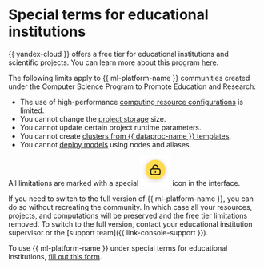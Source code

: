 # Special terms for educational institutions

{{ yandex-cloud }} offers a free tier for educational institutions and scientific projects. You can learn more about this program [here](/datasphere-education-program).

The following limits apply to {{ ml-platform-name }} communities created under the Computer Science Program to Promote Education and Research:

* The use of high-performance [computing resource configurations](configurations.md) is limited.
* You cannot change the [project storage](project.md#storage) size.
* You cannot update certain project runtime parameters.
* You cannot create [clusters from {{ dataproc-name }} templates](data-processing-template.md).
* You cannot [deploy models](deploy/index.md) using nodes and aliases.

All limitations are marked with a special ![freetier-lock](../../_assets/datasphere/lock-yellow.svg) icon in the interface.

If you need to switch to the full version of {{ ml-platform-name }}, you can do so without recreating the community. In which case all your resources, projects, and computations will be preserved and the free tier limitations removed. To switch to the full version, contact your educational institution supervisor or the [support team]({{ link-console-support }}).

To use {{ ml-platform-name }} under special terms for educational institutions, [fill out this form](#datasphere-edu-form).